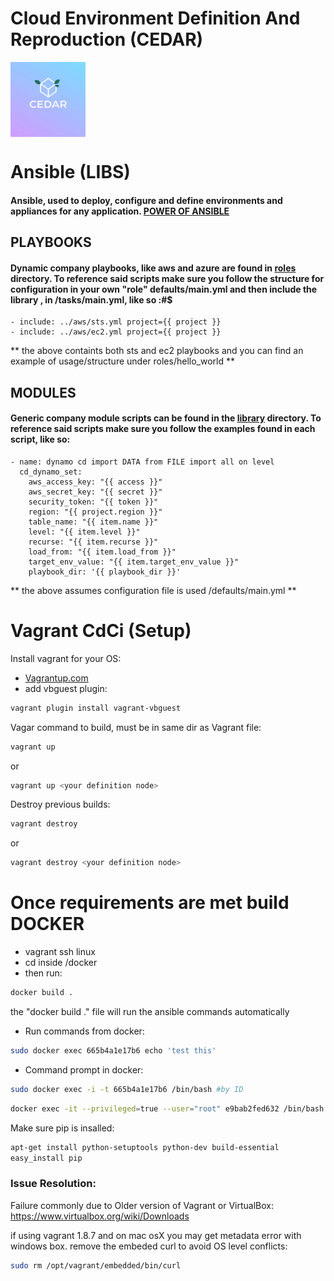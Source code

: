 # Cloud Environment Definition And Reproduction (CEDAR)

<!-- ![cedar logo](imgs/cedar.jpeg =200x) -->

<img src="imgs/cedar.jpeg" align="center" height="120" width="120"></a>

# Ansible (LIBS)

#### Ansible, used to deploy, configure and define environments and appliances for any application. [POWER OF ANSIBLE](https://www.ansible.com/application-deployment)

## PLAYBOOKS

#### Dynamic company playbooks, like aws and azure are found in [roles](/tree/master/ansible/roles) directory. To reference said scripts make sure you follow the structure for configuration in your own "role" defaults/main.yml and then include the library , in <role>/tasks/main.yml, like so :#\$

```
- include: ../aws/sts.yml project={{ project }}
- include: ../aws/ec2.yml project={{ project }}
```

** the above containts both sts and ec2 playbooks and you can find an example of usage/structure under roles/hello_world **

## MODULES

#### Generic company module scripts can be found in the [library](/Ansible_Deployer/ansible/library) directory. To reference said scripts make sure you follow the examples found in each script, like so:

```
- name: dynamo cd import DATA from FILE import all on level
  cd_dynamo_set:
    aws_access_key: "{{ access }}"
    aws_secret_key: "{{ secret }}"
    security_token: "{{ token }}"
    region: "{{ project.region }}"
    table_name: "{{ item.name }}"
    level: "{{ item.level }}"
    recurse: "{{ item.recurse }}"
    load_from: "{{ item.load_from }}"
    target_env_value: "{{ item.target_env_value }}"
    playbook_dir: '{{ playbook_dir }}'
```

** the above assumes configuration file is used <role>/defaults/main.yml **

# Vagrant CdCi (Setup)

Install vagrant for your OS:

- [Vagrantup.com](https://www.vagrantup.com/downloads.html)
- add vbguest plugin:

```bash
vagrant plugin install vagrant-vbguest
```

Vagar command to build, must be in same dir as Vagrant file:

```bash
vagrant up
```

or

```bash
vagrant up <your definition node>
```

Destroy previous builds:

```bash
vagrant destroy
```

or

```bash
vagrant destroy <your definition node>
```

# Once requirements are met build DOCKER

- vagrant ssh linux
- cd inside /docker
- then run:

```bash
docker build .
```

the "docker build ." file will run the ansible commands automatically

- Run commands from docker:

```bash
sudo docker exec 665b4a1e17b6 echo 'test this'
```

- Command prompt in docker:

```bash
sudo docker exec -i -t 665b4a1e17b6 /bin/bash #by ID
```

```bash
docker exec -it --privileged=true --user="root" e9bab2fed632 /bin/bash
```

Make sure pip is insalled:

```bash
apt-get install python-setuptools python-dev build-essential
easy_install pip
```

### Issue Resolution:

Failure commonly due to Older version of Vagrant or VirtualBox:
https://www.virtualbox.org/wiki/Downloads

if using vagrant 1.8.7 and on mac osX you may get metadata error with windows box.
remove the embeded curl to avoid OS level conflicts:

```bash
sudo rm /opt/vagrant/embedded/bin/curl
```
